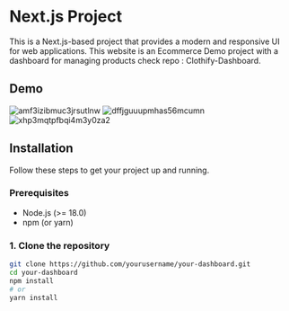 # Next.js  Project

This is a Next.js-based  project that provides a modern and responsive UI for web applications. This website is an Ecommerce Demo project with a dashboard for managing products check repo : Clothify-Dashboard.

## Demo


![amf3izibmuc3jrsutlnw](https://github.com/user-attachments/assets/042499be-e0fb-466c-a65a-8eecc2dddc07)
![dffjguuupmhas56mcumn](https://github.com/user-attachments/assets/fae6cbf7-d1e5-48bf-a562-5df19c0d5099)
![xhp3mqtpfbqi4m3y0za2](https://github.com/user-attachments/assets/6c78e520-627b-49c7-a3ff-c0813a742efe)


## Installation

Follow these steps to get your project up and running.

### Prerequisites

- Node.js (>= 18.0)
- npm (or yarn)

### 1. Clone the repository

```bash
git clone https://github.com/yourusername/your-dashboard.git
cd your-dashboard
npm install
# or
yarn install


